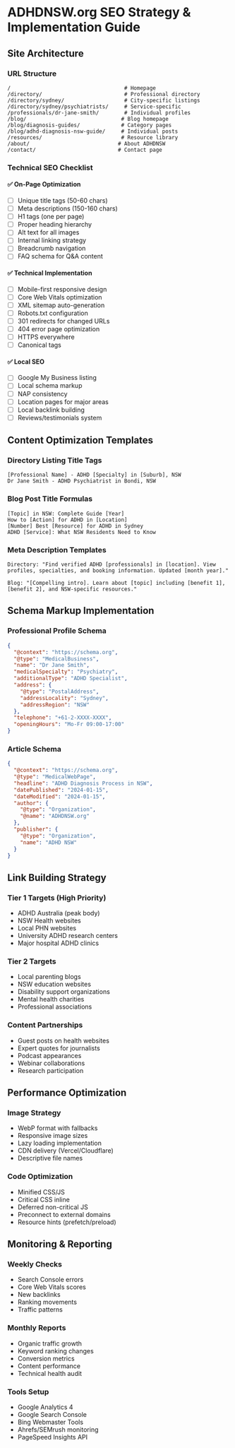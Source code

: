 # ADHDNSW.org SEO Strategy & Implementation Guide

## Site Architecture

### URL Structure
```
/                                    # Homepage
/directory/                          # Professional directory
/directory/sydney/                   # City-specific listings
/directory/sydney/psychiatrists/     # Service-specific
/professionals/dr-jane-smith/        # Individual profiles
/blog/                              # Blog homepage
/blog/diagnosis-guides/             # Category pages
/blog/adhd-diagnosis-nsw-guide/     # Individual posts
/resources/                         # Resource library
/about/                            # About ADHDNSW
/contact/                          # Contact page
```

### Technical SEO Checklist

#### ✅ On-Page Optimization
- [ ] Unique title tags (50-60 chars)
- [ ] Meta descriptions (150-160 chars)
- [ ] H1 tags (one per page)
- [ ] Proper heading hierarchy
- [ ] Alt text for all images
- [ ] Internal linking strategy
- [ ] Breadcrumb navigation
- [ ] FAQ schema for Q&A content

#### ✅ Technical Implementation
- [ ] Mobile-first responsive design
- [ ] Core Web Vitals optimization
- [ ] XML sitemap auto-generation
- [ ] Robots.txt configuration
- [ ] 301 redirects for changed URLs
- [ ] 404 error page optimization
- [ ] HTTPS everywhere
- [ ] Canonical tags

#### ✅ Local SEO
- [ ] Google My Business listing
- [ ] Local schema markup
- [ ] NAP consistency
- [ ] Location pages for major areas
- [ ] Local backlink building
- [ ] Reviews/testimonials system

## Content Optimization Templates

### Directory Listing Title Tags
```
[Professional Name] - ADHD [Specialty] in [Suburb], NSW
Dr Jane Smith - ADHD Psychiatrist in Bondi, NSW
```

### Blog Post Title Formulas
```
[Topic] in NSW: Complete Guide [Year]
How to [Action] for ADHD in [Location]
[Number] Best [Resource] for ADHD in Sydney
ADHD [Service]: What NSW Residents Need to Know
```

### Meta Description Templates
```
Directory: "Find verified ADHD [professionals] in [location]. View profiles, specialties, and booking information. Updated [month year]."

Blog: "[Compelling intro]. Learn about [topic] including [benefit 1], [benefit 2], and NSW-specific resources."
```

## Schema Markup Implementation

### Professional Profile Schema
```json
{
  "@context": "https://schema.org",
  "@type": "MedicalBusiness",
  "name": "Dr Jane Smith",
  "medicalSpecialty": "Psychiatry",
  "additionalType": "ADHD Specialist",
  "address": {
    "@type": "PostalAddress",
    "addressLocality": "Sydney",
    "addressRegion": "NSW"
  },
  "telephone": "+61-2-XXXX-XXXX",
  "openingHours": "Mo-Fr 09:00-17:00"
}
```

### Article Schema
```json
{
  "@context": "https://schema.org",
  "@type": "MedicalWebPage",
  "headline": "ADHD Diagnosis Process in NSW",
  "datePublished": "2024-01-15",
  "dateModified": "2024-01-15",
  "author": {
    "@type": "Organization",
    "@name": "ADHDNSW.org"
  },
  "publisher": {
    "@type": "Organization",
    "name": "ADHD NSW"
  }
}
```

## Link Building Strategy

### Tier 1 Targets (High Priority)
- ADHD Australia (peak body)
- NSW Health websites
- Local PHN websites
- University ADHD research centers
- Major hospital ADHD clinics

### Tier 2 Targets
- Local parenting blogs
- NSW education websites
- Disability support organizations
- Mental health charities
- Professional associations

### Content Partnerships
- Guest posts on health websites
- Expert quotes for journalists
- Podcast appearances
- Webinar collaborations
- Research participation

## Performance Optimization

### Image Strategy
- WebP format with fallbacks
- Responsive image sizes
- Lazy loading implementation
- CDN delivery (Vercel/Cloudflare)
- Descriptive file names

### Code Optimization
- Minified CSS/JS
- Critical CSS inline
- Deferred non-critical JS
- Preconnect to external domains
- Resource hints (prefetch/preload)

## Monitoring & Reporting

### Weekly Checks
- Search Console errors
- Core Web Vitals scores
- New backlinks
- Ranking movements
- Traffic patterns

### Monthly Reports
- Organic traffic growth
- Keyword ranking changes
- Conversion metrics
- Content performance
- Technical health audit

### Tools Setup
- Google Analytics 4
- Google Search Console
- Bing Webmaster Tools
- Ahrefs/SEMrush monitoring
- PageSpeed Insights API